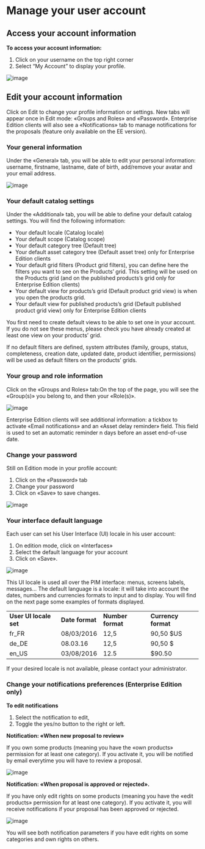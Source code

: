 # Manage your user account

## Access your account information

**To access your account information:**
1.  Click on your username on the top right corner
2.  Select “My Account” to display your profile.

![image](../img/Akn_dashboard.jpg)

## Edit your account information

Click on Edit to change your profile information or settings. New tabs will appear once in Edit mode: «Groups and Roles» and «Password». Enterprise Edition clients will also see a «Notifications» tab to manage notifications for the proposals (feature only available on the EE version).

### Your general information

Under the «General» tab, you will be able to edit your personal information: username, firstname, lastname, date of birth, add/remove your avatar and your email address.

![image](../img/Akn_dashboard.jpg)

### Your default catalog settings

Under the «Additional» tab, you will be able to define your default catalog settings. You will find the following information:

*   Your default locale (Catalog locale)
*   Your default scope (Catalog scope)
*   Your default category tree (Default tree)
*   Your default asset category tree (Default asset tree) only for Enterprise Edition clients
*   Your default grid filters (Product grid filters), you can define here the filters you want to see on the Products’ grid. This setting will be used on the Products grid (and on the published products’s grid only for Enterprise Edition clients)
*   Your default view for products’s grid (Default product grid view) is when you open the products grid.
*   Your default view for published products’s grid (Default published product grid view) only for Enterprise  Edition clients

You first need to create default views to be able to set one in your account. If you do not see these menus, please check you have already created at least one view on your products’ grid.

If no default filters are defined,  system attributes (family, groups, status, completeness, creation date, updated date, product identifier, permissions) will be used as default filters on the products’ grids.

### Your group and role information

Click on the «Groups and Roles» tab:On the top of the page, you will see the «Group(s)» you belong to, and then your «Role(s)».

![image](../img/Akn_dashboard.jpg)

Enterprise Edition clients will see additional information: a tickbox to activate «Email notifications» and an «Asset delay reminder» field. This field is used to set an automatic reminder n days before an asset end-of-use date.

### Change your password

Still on Edition mode in your profile account:

1.  Click on the «Password» tab
2.  Change your password
3.  Click on «Save» to save changes.

![image](../img/Akn_dashboard.jpg)

### Your interface default language

Each user can set his User Interface (UI) locale in his user account:

1.  On edition mode, click on «Interfaces»
2.  Select the default language for your account
3.  Click on «Save».

![image](../img/Akn_dashboard.jpg)

This UI locale is used all over the PIM interface: menus, screens labels, messages… The default language is a locale: it will take into account the dates, numbers and currencies formats to input and to display. You will find on the next page some examples of formats displayed.

|                        |                 |                   |                     |
|:-----------------------|:----------------|:------------------|:--------------------|
| **User UI locale set** | **Date format** | **Number format** | **Currency format** |
| fr_FR                  | 08/03/2016      | 12,5              | 90,50 $US           |
| de_DE                  | 08.03.16        | 12,5              | 90,50 $             |
| en_US                  | 03/08/2016      | 12.5              | $90.50              |



If your desired locale is not available, please contact your administrator.

### Change your notifications preferences (Enterprise Edition only)

**To edit notifications**

1. Select the notification to edit,
2. Toggle the yes/no button to the right or left.

**Notification: «When new proposal to review»**

If you own some products (meaning you have the «own products» permission for at least one category). If you activate it, you will be notified by email everytime you will have to review a proposal.

![image](../img/Akn_dashboard.jpg)

**Notification: «When proposal is approved or rejected».**

If you have only edit rights on some products (meaning you have the «edit products» permission for at least one category). If you activate it, you will receive notifications if your proposal has been approved or rejected.

![image](../img/Akn_dashboard.jpg)

You will see both notification parameters if you have edit rights on some categories and own rights on others.
